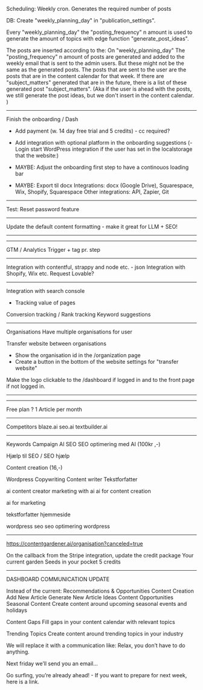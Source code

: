 Scheduling:
Weekly cron.
Generates the required number of posts 

DB: Create "weekly_planning_day" in "publication_settings". 

Every "weekly_planning_day" the "posting_frequency" n amount is used to generate the amount of topics with edge function "generate_post_ideas". 

The posts are inserted according to the:
On "weekly_planning_day" The "posting_frequency" n amount of posts are generated and added to the weekly email that is sent to the admin users. But these might not be the same as the generated posts. The posts that are sent to the user are the posts that are in the content calendar for that week. 
If there are "subject_matters" generated that are in the future, there is a list of these generated post "subject_matters". 
(Aka if the user is ahead with the posts, we still generate the post ideas, but we don't insert in the content calendar. )

---

Finish the onboarding / Dash
- Add payment (w. 14 day free trial and 5 credits) - cc required?
- Add integration with optional platform in the onboarding suggestions (- Login start WordPress integration if the user has set in the localstorage that the website:)
- MAYBE: Adjust the onboarding first step to have a continouos loading bar

- MAYBE: Export til docx
Integrations: docx (Google Drive), Squarespace, Wix, Shopify, Squarespace
Other integrations: API, Zapier, Git

---

Test: Reset password feature


---

Update the default content formatting - make it great for LLM + SEO!

---


---

GTM / Analytics
Trigger + tag pr. step 

---

Integration with contentful, strappy and node etc. - json
Integration with Shopify, Wix etc.
Request Lovable?

---

Integration with search console
- Tracking value of pages

Conversion tracking / 
Rank tracking
Keyword suggestions

---

Organisations
Have multiple organisations for user

Transfer website between organisations
- Show the organisation id in the /organization page
- Create a button in the bottom of the website settings for "transfer website" 

Make the logo clickable to the /dashboard if logged in and to the front page if not logged in. 

---

---

Free plan ?
1 Article per month

---

Competitors
blaze.ai
seo.ai
textbuilder.ai

---

Keywords
Campaign
AI SEO
SEO optimering med AI (100kr ,-)

Hjælp til SEO / SEO hjælp

Content creation (16,-)

Wordpress Copywriting
Content writer
Tekstforfatter

ai content creator
marketing with ai
ai for content creation

ai for marketing

tekstforfatter hjemmeside

wordpress seo
seo optimering wordpress


---


https://contentgardener.ai/organisation?canceled=true


On the callback from the Stripe integration, update the credit package 
Your current garden
Seeds in your pocket
5 credits


---
DASHBOARD COMMUNICATION UPDATE

Instead of the current: Recommendations & Opportunities
Content Creation
Add New Article
Generate New Article Ideas
Content Opportunities
Seasonal Content
Create content around upcoming seasonal events and holidays


Content Gaps
Fill gaps in your content calendar with relevant topics


Trending Topics
Create content around trending topics in your industry

We will replace it with a communication like:
Relax, you don’t have to do anything.

Next friday we’ll send you an email… 

Go surfing, you’re already ahead! - If you want to prepare for next week, here is a link.
